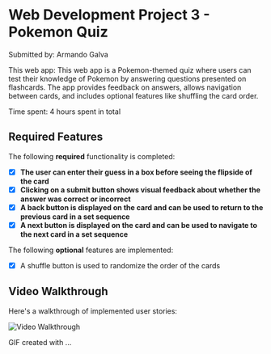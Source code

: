 # Web Development Project 3 - Pokemon Quiz

Submitted by: Armando Galva

This web app: This web app is a Pokemon-themed quiz where users can test their knowledge of Pokemon by answering questions presented on flashcards. The app provides feedback on answers, allows navigation between cards, and includes optional features like shuffling the card order.

Time spent: 4 hours spent in total

## Required Features

The following **required** functionality is completed:

- [X] **The user can enter their guess in a box before seeing the flipside of the card**
- [X] **Clicking on a submit button shows visual feedback about whether the answer was correct or incorrect**
- [X] **A back button is displayed on the card and can be used to return to the previous card in a set sequence**
- [X] **A next button is displayed on the card and can be used to navigate to the next card in a set sequence**

The following **optional** features are implemented:

- [X] A shuffle button is used to randomize the order of the cards


## Video Walkthrough

Here's a walkthrough of implemented user stories:

<img src='https://imgur.com/a/9kFTxitf' title='Video Walkthrough' width='' alt='Video Walkthrough' />

<!-- Replace this with whatever GIF tool you used! -->
GIF created with ...  
<!-- Recommended tools:
Imgur

## Notes

Describe any challenges encountered while building the app.

## License

    Copyright [2025] [Armando Galvan]

    Licensed under the Apache License, Version 2.0 (the "License");
    you may not use this file except in compliance with the License.
    You may obtain a copy of the License at

        http://www.apache.org/licenses/LICENSE-2.0

    Unless required by applicable law or agreed to in writing, software
    distributed under the License is distributed on an "AS IS" BASIS,
    WITHOUT WARRANTIES OR CONDITIONS OF ANY KIND, either express or implied.
    See the License for the specific language governing permissions and
    limitations under the License.
